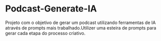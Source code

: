 # Podcast-Generate-IA
Projeto com o objetivo de gerar um podcast utilizando ferramentas de IA através de prompts mais trabalhado.Utilizer uma esteira de prompts para gerar cada etapa do processo criativo.
